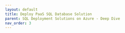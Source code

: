 ```yaml
---
layout: default
title: Deploy PaaS SQL Database Solution
parent: SQL Deployment Solutions on Azure - Deep Dive
nav_order: 3
---
```

